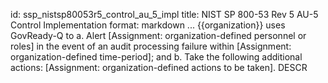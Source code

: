 id: ssp_nistsp80053r5_control_au_5_impl
title: NIST SP 800-53 Rev 5 AU-5 Control Implementation
format: markdown
...
{{organization}} uses GovReady-Q to a.    Alert [Assignment: organization-defined personnel or roles] in the event of an audit
      processing failure within [Assignment: organization-defined time-period]; and
b.    Take the following additional actions: [Assignment: organization-defined actions to be taken].
 DESCR
